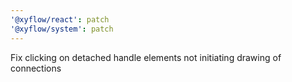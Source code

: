 ```yaml
---
'@xyflow/react': patch
'@xyflow/system': patch
---
```


Fix clicking on detached handle elements not initiating drawing of connections
